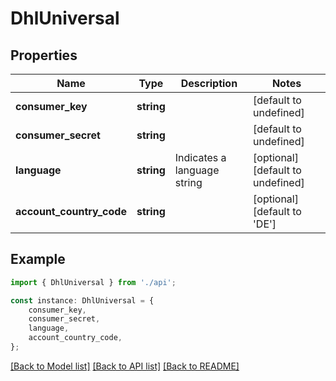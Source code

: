 # DhlUniversal


## Properties

Name | Type | Description | Notes
------------ | ------------- | ------------- | -------------
**consumer_key** | **string** |  | [default to undefined]
**consumer_secret** | **string** |  | [default to undefined]
**language** | **string** | Indicates a language string | [optional] [default to undefined]
**account_country_code** | **string** |  | [optional] [default to 'DE']

## Example

```typescript
import { DhlUniversal } from './api';

const instance: DhlUniversal = {
    consumer_key,
    consumer_secret,
    language,
    account_country_code,
};
```

[[Back to Model list]](../README.md#documentation-for-models) [[Back to API list]](../README.md#documentation-for-api-endpoints) [[Back to README]](../README.md)
